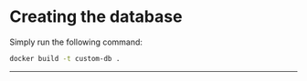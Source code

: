 # Creating the database

Simply run the following command:

```bash
docker build -t custom-db .
```

---